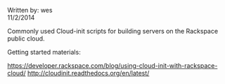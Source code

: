 Written by: wes</br>
11/2/2014

Commonly used Cloud-init scripts for building servers on the Rackspace public cloud. 

Getting started materials:

https://developer.rackspace.com/blog/using-cloud-init-with-rackspace-cloud/
http://cloudinit.readthedocs.org/en/latest/
